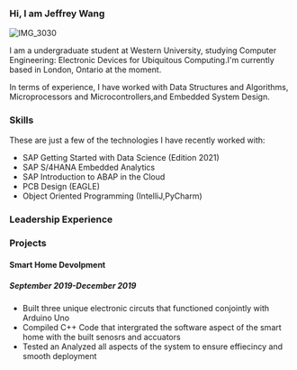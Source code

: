 ### Hi, I am Jeffrey Wang
![IMG_3030](https://user-images.githubusercontent.com/96850874/147764416-91df0087-ae20-447c-a80e-6ed63b946be8.JPG)




I am a undergraduate student at Western University, studying Computer Engineering: Electronic Devices for Ubiquitous Computing.I'm currently based in London, Ontario at the moment.

In terms of experience, I have worked with Data Structures and Algorithms, Microprocessors and Microcontrollers,and Embedded System Design.
### Skills
These are just a few of the technologies I have recently worked with:
-  SAP Getting Started with Data Science (Edition 2021)                        
-  SAP S/4HANA Embedded Analytics                          
-  SAP Introduction to ABAP in the Cloud
-  PCB Design (EAGLE)
-  Object Oriented Programming (IntelliJ,PyCharm)                           

### Leadership Experience



### Projects
#### Smart Home Devolpment
##### September 2019-December 2019
- Built three unique electronic circuts that functioned conjointly with Arduino Uno
- Compiled C++ Code that intergrated the software aspect of the smart home with the built senosrs and accuators
- Tested an Analyzed all aspects of the system to ensure effiecincy and smooth deployment
